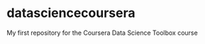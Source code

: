 datasciencecoursera
===================

My first repository for the Coursera Data Science Toolbox course
